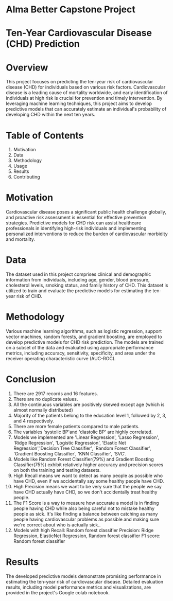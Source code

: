 # Alma Better Capstone Project

# Ten-Year Cardiovascular Disease (CHD) Prediction

# Overview
This project focuses on predicting the ten-year risk of cardiovascular disease (CHD) for individuals based on various risk factors. Cardiovascular disease is a leading cause of mortality worldwide, and early identification of individuals at high risk is crucial for prevention and timely intervention. By leveraging machine learning techniques, this project aims to develop predictive models that can accurately estimate an individual's probability of developing CHD within the next ten years.

# Table of Contents
1. Motivation
2. Data
3. Methodology
4. Usage
5. Results
6. Contributing

# Motivation
Cardiovascular disease poses a significant public health challenge globally, and proactive risk assessment is essential for effective prevention strategies. Predictive models for CHD risk can assist healthcare professionals in identifying high-risk individuals and implementing personalized interventions to reduce the burden of cardiovascular morbidity and mortality.

# Data
The dataset used in this project comprises clinical and demographic information from individuals, including age, gender, blood pressure, cholesterol levels, smoking status, and family history of CHD. This dataset is utilized to train and evaluate the predictive models for estimating the ten-year risk of CHD.

# Methodology
Various machine learning algorithms, such as logistic regression, support vector machines, random forests, and gradient boosting, are employed to develop predictive models for CHD risk prediction. The models are trained on a subset of the data and evaluated using appropriate performance metrics, including accuracy, sensitivity, specificity, and area under the receiver operating characteristic curve (AUC-ROC).

# Conclusion
1. There are 2917 records and 16 features.
2. There are no duplicate values.
3. All the continuous variables are positively skewed except age (which is almost normally distributed)
4. Majority of the patients belong to the education level 1, followed by 2, 3, and 4 respectively.
5. There are more female patients compared to male patients.
6. The variables 'systolic BP'and 'diastolic BP' are highly correlated.
7. Models we implemented are 'Linear Regression', 'Lasso Regression', 'Ridge Regression', 'Logistic Regression', 'Elastic Net Regression','Decision Tree Classifier', 'Random Forest Classifier', 'Gradient Boosting Classifier', 'KNN Classifier', 'SVC'.
8. Models like Random Forest Classifier(79%) and Gradient Boosting Classifier(75%) exhibit relatively higher accuracy and precision scores on both the training and testing datasets.
9. High Recall means we want to detect as many people as possible who have CHD, even if we accidentally say some healthy people have CHD.
10. High Precision means we want to be very sure that the people we say have CHD actually have CHD, so we don't accidentally treat healthy people.
11. The F1 Score is a way to measure how accurate a model is in finding people having CHD while also being careful not to mistake healthy people as sick. It's like finding a balance between catching as many people having cardiovascular problems as possible and making sure we're correct about who is actually sick..
12. Models with high
      Recall: Random forest classifier
      Precision: Ridge Regression, ElasticNet Regression, Random forest classifier
      F1 score: Random forest classifier

# Results
The developed predictive models demonstrate promising performance in estimating the ten-year risk of cardiovascular disease. Detailed evaluation results, including model performance metrics and visualizations, are provided in the project's Google colab notebook.
